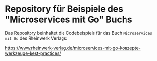 # Repository für Beispiele des "Microservices mit Go" Buchs

Das Repository beinhaltet die Codebeispiele für das Buch `Microservices mit Go` des Rheinwerk Verlags:

https://www.rheinwerk-verlag.de/microservices-mit-go-konzepte-werkzeuge-best-practices/
